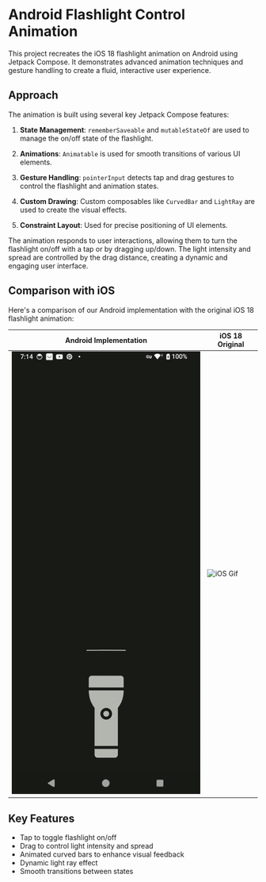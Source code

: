 # Android Flashlight Control Animation

This project recreates the iOS 18 flashlight animation on Android using Jetpack Compose. It
demonstrates advanced animation techniques and gesture handling to create a fluid, interactive user
experience.

## Approach

The animation is built using several key Jetpack Compose features:

1. **State Management**: `rememberSaveable` and `mutableStateOf` are used to manage the on/off state
   of the flashlight.

2. **Animations**: `Animatable` is used for smooth transitions of various UI elements.

3. **Gesture Handling**: `pointerInput` detects tap and drag gestures to control the flashlight and
   animation states.

4. **Custom Drawing**: Custom composables like `CurvedBar` and `LightRay` are used to create the
   visual effects.

5. **Constraint Layout**: Used for precise positioning of UI elements.

The animation responds to user interactions, allowing them to turn the flashlight on/off with a tap
or by dragging up/down. The light intensity and spread are controlled by the drag distance, creating
a dynamic and engaging user interface.

## Comparison with iOS

Here's a comparison of our Android implementation with the original iOS 18 flashlight animation:

| Android Implementation             | iOS 18 Original            |
|------------------------------------|----------------------------|
| ![Android Gif](assets/Android.gif) | ![iOS Gif](assets/iOS.gif) |


## Key Features

- Tap to toggle flashlight on/off
- Drag to control light intensity and spread
- Animated curved bars to enhance visual feedback
- Dynamic light ray effect
- Smooth transitions between states
